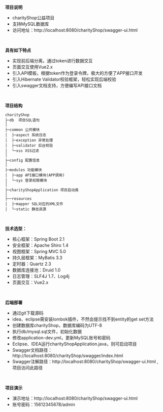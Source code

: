 **项目说明** 
- charityShop公益项目
- 支持MySQL数据库
- 访问地址：http://localhost:8080/charityShop/swagger-ui.html 

<br>
 

**具有如下特点** 
- 实现前后端分离，通过token进行数据交互
- 页面交互使用Vue2.x
- 引入API模板，根据token作为登录令牌，极大的方便了APP接口开发
- 引入Hibernate Validator校验框架，轻松实现后端校验
- 引入swagger文档支持，方便编写API接口文档
<br> 

**项目结构** 
```
charityShop
├─db  项目SQL语句
│
├─common 公共模块
│  ├─aspect 系统日志
│  ├─exception 异常处理
│  ├─validator 后台校验
│  └─xss XSS过滤
│ 
├─config 配置信息
│ 
├─modules 功能模块
│  ├─app API接口模块(APP调用)
│  └─sys 登录权限模块
│ 
├─charityShopApplication 项目启动类
│  
├──resources 
│  ├─mapper SQL对应的XML文件
│  └─static 静态资源

```
<br> 

**技术选型：** 
- 核心框架：Spring Boot 2.1
- 安全框架：Apache Shiro 1.4
- 视图框架：Spring MVC 5.0
- 持久层框架：MyBatis 3.3
- 定时器：Quartz 2.3
- 数据库连接池：Druid 1.0
- 日志管理：SLF4J 1.7、Log4j
- 页面交互：Vue2.x 
<br> 


 **后端部署**
- 通过git下载源码
- idea、eclipse需安装lombok插件，不然会提示找不到entity的get set方法
- 创建数据库charityShop，数据库编码为UTF-8
- 执行db/mysql.sql文件，初始化数据
- 修改application-dev.yml，更新MySQL账号和密码
- Eclipse、IDEA运行charityShopApplication.java，则可启动项目
- Swagger文档路径：http://localhost:8080/charityShop/swagger/index.html
- Swagger注解路径：http://localhost:8080/charityShop/swagger-ui.html ,项目访问此路径
<br> 


 **项目演示**
- 演示地址：http://localhost:8080/charityShop/swagger-ui.html 
- 账号密码：15612345678/admin
<br> 
